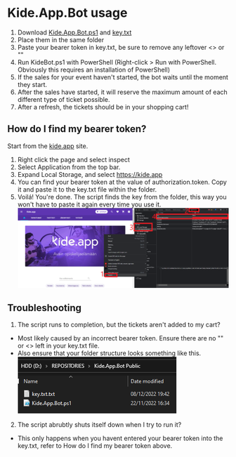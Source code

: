 # Kide.App.Bot usage

1. Download [Kide.App.Bot.ps1](https://gitlab.labranet.jamk.fi/AA3739/kide.app.bot-public/-/raw/main/Kide.App.Bot.ps1?inline=false) and [key.txt](https://gitlab.labranet.jamk.fi/AA3739/kide.app.bot-public/-/raw/main/key.txt?inline=false)
2. Place them in the same folder
3. Paste your bearer token in key.txt, be sure to remove any leftover <> or ""
4. Run KideBot.ps1 with PowerShell (Right-click > Run with PowerShell. Obviously this requires an installation of PowerShell)
5. If the sales for your event haven't started, the bot waits until the moment they start.
6. After the sales have started, it will reserve the maximum amount of each different type of ticket possible.
7. After a refresh, the tickets should be in your shopping cart!

## How do I find my bearer token?

Start from the [kide.app](https://kide.app/) site.

1. Right click the page and select inspect
2. Select Application from the top bar.
3. Expand Local Storage, and select https://kide.app
4. You can find your bearer token at the value of authorization.token. Copy it and paste it to the key.txt file within the folder. 
5. Voilá! You're done. The script finds the key from the folder, this way you won't have to paste it again every time you use it.
![ohje](/ohjekuvat/ohje.png)

## Troubleshooting

1. The script runs to completion, but the tickets aren't added to my cart?
- Most likely caused by an incorrect bearer token. Ensure there are no "" or <> left in your key.txt file.
- Also ensure that your folder structure looks something like this.
![kansio](/ohjekuvat/kansio.png)
2. The script abrubtly shuts itself down when I try to run it?
- This only happens when you havent entered your bearer token into the key.txt, refer to How do I find my bearer token above.
